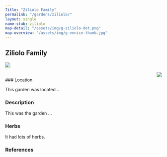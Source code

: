 ```yaml
---
Title: "Ziliolo Family"
permalink: "/gardens/ziliolo/"
layout: single
name-stub: ziliolo
map-detail: "/assets/img/g-ziliolo-det.png"
map-overview: "/assets/img/g-venice-thumb.jpg"
---
```


## Ziliolo Family
<div style="display:flex;flex-flow:column;">
<img src="{{ site.baseurl }}assets/img/g-{{ page.name-stub }}-det.png" style="margin:0;"/>
<img style="max-width:30%;margin:15px 0 0 auto" src="{{ page.map-overview | relative_url }}"/>
</div>
### Location

This garden was located ...

### Description

This was the garden ...

### Herbs

It had lots of herbs.

### References
